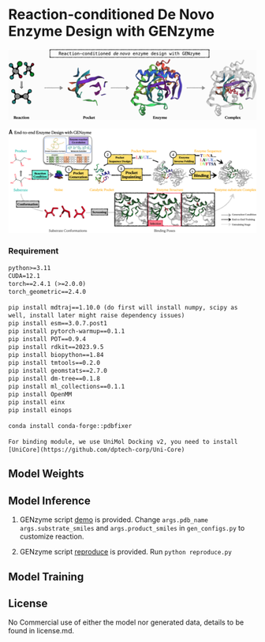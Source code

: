 # Reaction-conditioned De Novo Enzyme Design with GENzyme

![genzyme](./image/genzyme.jpg)

![workflow](./image/workflow.jpg)


### Requirement
```
python>=3.11
CUDA=12.1
torch==2.4.1 (>=2.0.0)
torch_geometric==2.4.0

pip install mdtraj==1.10.0 (do first will install numpy, scipy as well, install later might raise dependency issues)
pip install esm==3.0.7.post1
pip install pytorch-warmup==0.1.1
pip install POT==0.9.4
pip install rdkit==2023.9.5
pip install biopython==1.84
pip install tmtools==0.2.0
pip install geomstats==2.7.0
pip install dm-tree==0.1.8
pip install ml_collections==0.1.1
pip install OpenMM
pip install einx
pip install einops

conda install conda-forge::pdbfixer

For binding module, we use UniMol Docking v2, you need to install [UniCore](https://github.com/dptech-corp/Uni-Core)
```
## Model Weights

## Model Inference

1. GENzyme script [demo](https://github.com/WillHua127/GENzyme/blob/main/generate.py) is provided. Change ```args.pdb_name``` ```args.substrate_smiles``` and ```args.product_smiles``` in ```gen_configs.py``` to customize reaction.

2. GENzyme script [reproduce](https://github.com/WillHua127/GENzyme/blob/main/reproduce.py) is provided. Run ```python reproduce.py```

## Model Training

## License
No Commercial use of either the model nor generated data, details to be found in license.md.
